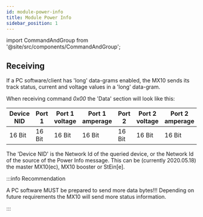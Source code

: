 ```yaml
---
id: module-power-info
title: Module Power Info
sidebar_position: 1
---
```


import CommandAndGroup from '@site/src/components/CommandAndGroup';

<CommandAndGroup group="18" command="00"/>

## Receiving

If a PC software/client has 'long' data-grams enabled, the MX10 sends its track status, current and voltage values in a 'long' data-gram.

When receiving command _0x00_ the 'Data' section will look like this:

| Device NID | Port 1 | Port 1 voltage | Port 1 amperage | Port 2 | Port 2 voltage | Port 2 amperage | Amperage 32V | Amperage 12V | Voltage total | Temperature |
|------------|--------|----------------|-----------------|--------|----------------|-----------------|--------------|--------------|---------------|-------------|
| 16 Bit     | 16 Bit | 16 Bit         | 16 Bit          | 16 Bit | 16 Bit         | 16 Bit          | 16 Bit       | 16 Bit       | 16 Bit        | 16 Bit      |
The 'Device NID' is the Network Id of the queried device, or the Network Id of the source of the Power Info message. This can be (currently 2020.05.18) the master MX10(ec), MX10 booster or StEin[e].

:::info Recommendation

A PC software MUST be prepared to send more data bytes!!! Depending on future requirements the MX10 will send more status information.

:::
